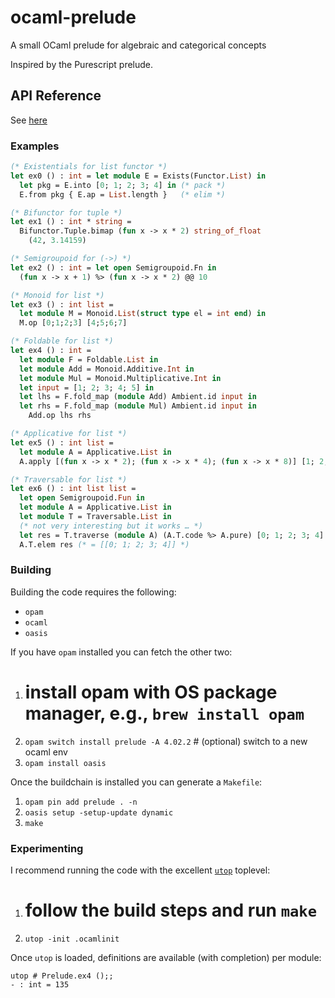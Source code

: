 # ocaml-prelude

A small OCaml prelude for algebraic and categorical concepts

Inspired by the Purescript prelude.

## API Reference

See [here](https://rawgit.com/freebroccolo/ocaml-prelude/master/docs/prelude/index.html)

### Examples

```ocaml
(* Existentials for list functor *)
let ex0 () : int = let module E = Exists(Functor.List) in
  let pkg = E.into [0; 1; 2; 3; 4] in (* pack *)
  E.from pkg { E.ap = List.length }   (* elim *)

(* Bifunctor for tuple *)
let ex1 () : int * string =
  Bifunctor.Tuple.bimap (fun x -> x * 2) string_of_float
    (42, 3.14159)

(* Semigroupoid for (->) *)
let ex2 () : int = let open Semigroupoid.Fn in
  (fun x -> x + 1) %> (fun x -> x * 2) @@ 10

(* Monoid for list *)
let ex3 () : int list =
  let module M = Monoid.List(struct type el = int end) in
  M.op [0;1;2;3] [4;5;6;7]

(* Foldable for list *)
let ex4 () : int =
  let module F = Foldable.List in
  let module Add = Monoid.Additive.Int in
  let module Mul = Monoid.Multiplicative.Int in
  let input = [1; 2; 3; 4; 5] in
  let lhs = F.fold_map (module Add) Ambient.id input in
  let rhs = F.fold_map (module Mul) Ambient.id input in
    Add.op lhs rhs

(* Applicative for list *)
let ex5 () : int list =
  let module A = Applicative.List in
  A.apply [(fun x -> x * 2); (fun x -> x * 4); (fun x -> x * 8)] [1; 2; 3]

(* Traversable for list *)
let ex6 () : int list list =
  let open Semigroupoid.Fun in
  let module A = Applicative.List in
  let module T = Traversable.List in
  (* not very interesting but it works … *)
  let res = T.traverse (module A) (A.T.code %> A.pure) [0; 1; 2; 3; 4] in
  A.T.elem res (* = [[0; 1; 2; 3; 4]] *)
```

### Building

Building the code requires the following:

* `opam`
* `ocaml`
* `oasis`

If you have `opam` installed you can fetch the other two:

1. # install opam with OS package manager, e.g., `brew install opam`
2. `opam switch install prelude -A 4.02.2` # (optional) switch to a new ocaml env
3. `opam install oasis`

Once the buildchain is installed you can generate a `Makefile`:

1. `opam pin add prelude . -n`
2. `oasis setup -setup-update dynamic`
3. `make`

### Experimenting

I recommend running the code with the excellent
[`utop`](https://github.com/diml/utop) toplevel:

1. # follow the build steps and run `make`
2. `utop -init .ocamlinit`

Once `utop` is loaded, definitions are available (with completion) per module:

```
utop # Prelude.ex4 ();;
- : int = 135
```